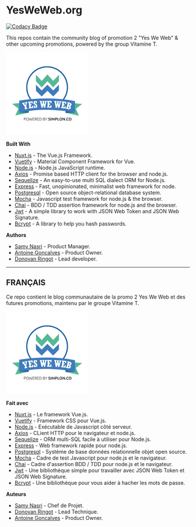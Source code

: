# **YesWeWeb.org**

[![Codacy Badge](https://api.codacy.com/project/badge/Grade/6598145df9e245bc8b136be18204d2d4)](https://www.codacy.com/manual/yes-we-web/yesweweb.org?utm_source=github.com&utm_medium=referral&utm_content=yes-we-web/yesweweb.org&utm_campaign=Badge_Grade)

This repos contain the community blog of promotion 2 "Yes We Web" & other upcoming promotions, powered by the group Vitamine T.

![Yes We Web Logo](imagesREADME/yesweweb.png)

**Built With**

-   [Nuxt.js](https://github.com/nuxt/nuxt.js) - The Vue.js Framework.
-   [Vuetify](https://github.com/vuetifyjs/vuetify) - Material Component Framework for Vue.
-   [Node.js](https://github.com/nodejs/node) - Node.js JavaScript runtime.
-   [Axios](https://github.com/axios/axios) - Promise based HTTP client for the browser and node.js.
-   [Sequelize](https://github.com/sequelize/sequelize) - An easy-to-use multi SQL dialect ORM for Node.js.
-   [Express](https://github.com/expressjs/express) - Fast, unopinionated, minimalist web framework for node.
-   [Postgresql](https://github.com/postgres/postgres) - Open source object-relational database system.
-   [Mocha](https://github.com/mochajs/mocha) - Javascript test framework for node.js & the browser.
-   [Chai](https://github.com/chaijs/chai) - BDD / TDD assertion framework for node.js and the browser.
-   [Jwt](https://github.com/lcobucci/jwt) - A simple library to work with JSON Web Token and JSON Web Signature.
-   [Bcrypt](https://github.com/kelektiv/node.bcrypt.js) - A library to help you hash passwords.

**Authors**

-   [Samy Nasri](https://github.com/nasri2601) - Product Manager.
-   [Antoine Goncalves](https://github.com/Antoine-Goncalves) - Product Owner.
-   [Donovan Ringot](https://github.com/DRINGOT) - Lead developer.

---

## **FRANÇAIS**

Ce repo contient le blog communautaire de la promo 2 Yes We Web et des futures promotions, maintenu par le groupe Vitamine T.

![Logo Yes We Web](imagesREADME/yesweweb.png)

**Fait avec**

-   [Nuxt.js](https://github.com/nuxt/nuxtjs.org) - Le framework Vue.js.
-   [Vuetify](https://github.com/vuetifyjs/vuetify) - Framework CSS pour Vue.js.
-   [Node.js](https://github.com/nodejs/node) - Exécutable de Javascript côté serveur.
-   [Axios](https://github.com/axios/axios) - CLient HTTP pour le navigateur et node.js.
-   [Sequelize](https://github.com/sequelize/sequelize) - ORM multi-SQL facile à utiliser pour Node.js.
-   [Express](https://github.com/expressjs/express) - Web framework rapide pour node.js.
-   [Postgresql](https://github.com/postgres/postgres) - Système de base données relationnelle objet open source.
-   [Mocha](https://github.com/mochajs/mocha) - Cadre de test Javascript pour node.js et le navigateur.
-   [Chai](https://github.com/chaijs/chai) - Cadre d'assertion BDD / TDD pour node.js et le navigateur.
-   [Jwt](https://github.com/lcobucci/jwt) - Une bibliothèque simple pour travailler avec JSON Web Token et JSON Web Signature.
-   [Bcrypt](https://github.com/kelektiv/node.bcrypt.js) - Une bibliothèque pour vous aider à hacher les mots de passe.

**Auteurs**

-   [Samy Nasri](https://github.com/nasri2601) - Chef de Projet.
-   [Donovan Ringot](https://github.com/DRINGOT) - Lead Technique.
-   [Antoine Goncalves](https://github.com/Antoine-Goncalves) - Product Owner.
